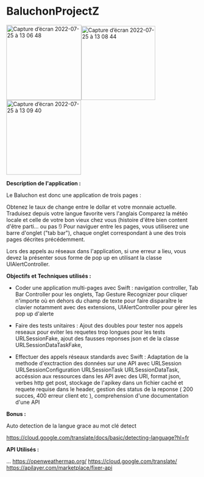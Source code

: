 #  BaluchonProjectZ


<img width="197" alt="Capture d’écran 2022-07-25 à 13 06 48" src="https://zupimages.net/up/22/30/181d.png"><img width="194" alt="Capture d’écran 2022-07-25 à 13 08 44" src="https://zupimages.net/up/22/30/h1cr.png"><img width="196" alt="Capture d’écran 2022-07-25 à 13 09 40" src="https://zupimages.net/up/22/30/ll0n.png">


**Description de l'application :**

Le Baluchon est donc une application de trois pages :

Obtenez le taux de change entre le dollar et votre monnaie actuelle.
Traduisez depuis votre langue favorite vers l'anglais
Comparez la météo locale et celle de votre bon vieux chez vous (histoire d'être bien content d'être parti... ou pas !)
Pour naviguer entre les pages, vous utiliserez une barre d'onglet ("tab bar"), chaque onglet correspondant à une des trois pages décrites précédemment.

Lors des appels au réseaux dans l'application, si une erreur a lieu, vous devez la présenter sous forme de pop up en utilisant la classe UIAlertController.

**Objectifs et Techniques utilisés :**

- Coder une application multi-pages avec Swift :
navigation controller, Tab Bar Controller pour les onglets, Tap Gesture Recognizer pour cliquer n'importe où en dehors du champ de texte pour faire disparaître le clavier notamment avec des extensions, UIAlertController pour gérer les pop up d'alerte 


- Faire des tests unitaires :
Ajout des doubles pour tester nos appels reseaux pour eviter les requetes trop longues pour les tests URLSessionFake, ajout des fausses reponses json et de la classe URLSessionDataTaskFake, 


- Effectuer des appels réseaux standards avec Swift :
Adaptation de la methode d'exctraction des données sur une API avec URLSession URLSessionConfiguration URLSessionTask URLSessionDataTask, accéssion aux ressources dans les API avec des URI, format json, verbes http get post, stockage de l'apikey dans un fichier caché et requete requise dans le header, gestion des status de la reponse ( 200 succes, 400 erreur client etc ), comprehension d'une documentation d'une API


**Bonus :**

Auto detection de la langue grace au mot clé detect

https://cloud.google.com/translate/docs/basic/detecting-language?hl=fr


**API Utilisés :**

...
https://openweathermap.org/
https://cloud.google.com/translate/
https://apilayer.com/marketplace/fixer-api
